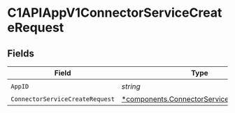# C1APIAppV1ConnectorServiceCreateRequest


## Fields

| Field                                                                                                 | Type                                                                                                  | Required                                                                                              | Description                                                                                           |
| ----------------------------------------------------------------------------------------------------- | ----------------------------------------------------------------------------------------------------- | ----------------------------------------------------------------------------------------------------- | ----------------------------------------------------------------------------------------------------- |
| `AppID`                                                                                               | *string*                                                                                              | :heavy_check_mark:                                                                                    | N/A                                                                                                   |
| `ConnectorServiceCreateRequest`                                                                       | [*components.ConnectorServiceCreateRequest](../../models/components/connectorservicecreaterequest.md) | :heavy_minus_sign:                                                                                    | N/A                                                                                                   |
